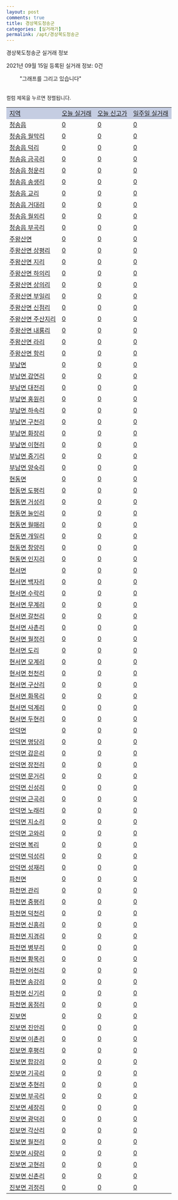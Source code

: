 ```yaml
---
layout: post
comments: true
title: 경상북도청송군
categories: [실거래가]
permalink: /apt/경상북도청송군
---
```


경상북도청송군 실거래 정보

2021년 09월 15일 등록된 실거래 정보: 0건

<!--<script async src="https://pagead2.googlesyndication.com/pagead/js/adsbygoogle.js?client=ca-pub-3485438051770037"
 crossorigin="anonymous"></script>-->

<script type="text/javascript">
  google.charts.load('current', {'packages':['corechart']});
  google.charts.setOnLoadCallback(drawChart);

  function drawChart() {
    var data = google.visualization.arrayToDataTable([['거래일', '매매', '전월세', '전매'], ['21-01', 8, 2, 0], ['21-02', 2, 4, 0], ['21-03', 5, 1, 0], ['21-04', 9, 1, 0], ['21-05', 5, 1, 0], ['21-06', 3, 1, 0], ['21-07', 3, 2, 0], ['21-08', 2, 0, 0], ['21-09', 1, 0, 0]]);

    var options = {
      title: '최근 1년간 유형별 거래량 추이',
      legend: { position: 'bottom' }
    };

    setTimeout(function() {
        var chart = new google.visualization.LineChart(document.getElementById('columnchart_material'));
        chart.draw(data, (options));
        document.getElementById('loading').style.display = 'none';
        var dayLabel = (new Date()).getDay();
        if (dayLabel < 2) {
            sorttable.innerSortFunction.apply(document.getElementById('week'), []);
            sorttable.innerSortFunction.apply(document.getElementById('week'), []);        
        }
        else {
            sorttable.innerSortFunction.apply(document.getElementById('today'), []);
            sorttable.innerSortFunction.apply(document.getElementById('today'), []);
        }
    }, 200);

  }
</script>

<div id="loading" style="z-index:20; display: block; margin-left: 35px">"그래프를 그리고 있습니다"</div>
<div id="columnchart_material" style="width: 95%; margin-left: -35px; display: block"></div>
<!--<div style="width: 95%; margin-left: -35px; display: block">
      <script async src="https://pagead2.googlesyndication.com/pagead/js/adsbygoogle.js?client=ca-pub-3485438051770037"
          crossorigin="anonymous"></script>
      <ins class="adsbygoogle"
          style="display:block"
          data-ad-format="fluid"
          data-ad-layout-key="-fb+5w+4e-db+86"
          data-ad-client="ca-pub-3485438051770037"
          data-ad-slot="1827090281"></ins>
      <script>
          (adsbygoogle = window.adsbygoogle || []).push({});
      </script>
</div>-->
<br>

<font size='small' style='font-size: small;'>컬럼 제목을 누르면 정렬됩니다.</font>
<table class="sortable">
  <tr style='background-color: rgba(114, 132, 186,0.4);'>
    <td id="region"><a href="#">지역</a></td>
    <td id="today"><a href="#">오늘 실거래</a></td>
    <td id="today_new"><a href="#">오늘 신고가</a></td>
    <td id="week"><a href="#">일주일 실거래</a></td>
  </tr>

  
  <tr class="item">
    <td><a href="경상북도청송군청송읍">청송읍</a></td>
    <td><a href="경상북도청송군청송읍">0</a></td>
    <td><a href="경상북도청송군청송읍">0</a></td>
    <td><a href="경상북도청송군청송읍">0</a></td>
  </tr>
    

  <tr class="item">
    <td><a href="경상북도청송군청송읍월막리">청송읍 월막리</a></td>
    <td><a href="경상북도청송군청송읍월막리">0</a></td>
    <td><a href="경상북도청송군청송읍월막리">0</a></td>
    <td><a href="경상북도청송군청송읍월막리">0</a></td>
  </tr>
    

  <tr class="item">
    <td><a href="경상북도청송군청송읍덕리">청송읍 덕리</a></td>
    <td><a href="경상북도청송군청송읍덕리">0</a></td>
    <td><a href="경상북도청송군청송읍덕리">0</a></td>
    <td><a href="경상북도청송군청송읍덕리">0</a></td>
  </tr>
    

  <tr class="item">
    <td><a href="경상북도청송군청송읍금곡리">청송읍 금곡리</a></td>
    <td><a href="경상북도청송군청송읍금곡리">0</a></td>
    <td><a href="경상북도청송군청송읍금곡리">0</a></td>
    <td><a href="경상북도청송군청송읍금곡리">0</a></td>
  </tr>
    

  <tr class="item">
    <td><a href="경상북도청송군청송읍청운리">청송읍 청운리</a></td>
    <td><a href="경상북도청송군청송읍청운리">0</a></td>
    <td><a href="경상북도청송군청송읍청운리">0</a></td>
    <td><a href="경상북도청송군청송읍청운리">0</a></td>
  </tr>
    

  <tr class="item">
    <td><a href="경상북도청송군청송읍송생리">청송읍 송생리</a></td>
    <td><a href="경상북도청송군청송읍송생리">0</a></td>
    <td><a href="경상북도청송군청송읍송생리">0</a></td>
    <td><a href="경상북도청송군청송읍송생리">0</a></td>
  </tr>
    

  <tr class="item">
    <td><a href="경상북도청송군청송읍교리">청송읍 교리</a></td>
    <td><a href="경상북도청송군청송읍교리">0</a></td>
    <td><a href="경상북도청송군청송읍교리">0</a></td>
    <td><a href="경상북도청송군청송읍교리">0</a></td>
  </tr>
    

  <tr class="item">
    <td><a href="경상북도청송군청송읍거대리">청송읍 거대리</a></td>
    <td><a href="경상북도청송군청송읍거대리">0</a></td>
    <td><a href="경상북도청송군청송읍거대리">0</a></td>
    <td><a href="경상북도청송군청송읍거대리">0</a></td>
  </tr>
    

  <tr class="item">
    <td><a href="경상북도청송군청송읍월외리">청송읍 월외리</a></td>
    <td><a href="경상북도청송군청송읍월외리">0</a></td>
    <td><a href="경상북도청송군청송읍월외리">0</a></td>
    <td><a href="경상북도청송군청송읍월외리">0</a></td>
  </tr>
    

  <tr class="item">
    <td><a href="경상북도청송군청송읍부곡리">청송읍 부곡리</a></td>
    <td><a href="경상북도청송군청송읍부곡리">0</a></td>
    <td><a href="경상북도청송군청송읍부곡리">0</a></td>
    <td><a href="경상북도청송군청송읍부곡리">0</a></td>
  </tr>
    

  <tr class="item">
    <td><a href="경상북도청송군주왕산면">주왕산면</a></td>
    <td><a href="경상북도청송군주왕산면">0</a></td>
    <td><a href="경상북도청송군주왕산면">0</a></td>
    <td><a href="경상북도청송군주왕산면">0</a></td>
  </tr>
    

  <tr class="item">
    <td><a href="경상북도청송군주왕산면상평리">주왕산면 상평리</a></td>
    <td><a href="경상북도청송군주왕산면상평리">0</a></td>
    <td><a href="경상북도청송군주왕산면상평리">0</a></td>
    <td><a href="경상북도청송군주왕산면상평리">0</a></td>
  </tr>
    

  <tr class="item">
    <td><a href="경상북도청송군주왕산면지리">주왕산면 지리</a></td>
    <td><a href="경상북도청송군주왕산면지리">0</a></td>
    <td><a href="경상북도청송군주왕산면지리">0</a></td>
    <td><a href="경상북도청송군주왕산면지리">0</a></td>
  </tr>
    

  <tr class="item">
    <td><a href="경상북도청송군주왕산면하의리">주왕산면 하의리</a></td>
    <td><a href="경상북도청송군주왕산면하의리">0</a></td>
    <td><a href="경상북도청송군주왕산면하의리">0</a></td>
    <td><a href="경상북도청송군주왕산면하의리">0</a></td>
  </tr>
    

  <tr class="item">
    <td><a href="경상북도청송군주왕산면상의리">주왕산면 상의리</a></td>
    <td><a href="경상북도청송군주왕산면상의리">0</a></td>
    <td><a href="경상북도청송군주왕산면상의리">0</a></td>
    <td><a href="경상북도청송군주왕산면상의리">0</a></td>
  </tr>
    

  <tr class="item">
    <td><a href="경상북도청송군주왕산면부일리">주왕산면 부일리</a></td>
    <td><a href="경상북도청송군주왕산면부일리">0</a></td>
    <td><a href="경상북도청송군주왕산면부일리">0</a></td>
    <td><a href="경상북도청송군주왕산면부일리">0</a></td>
  </tr>
    

  <tr class="item">
    <td><a href="경상북도청송군주왕산면신점리">주왕산면 신점리</a></td>
    <td><a href="경상북도청송군주왕산면신점리">0</a></td>
    <td><a href="경상북도청송군주왕산면신점리">0</a></td>
    <td><a href="경상북도청송군주왕산면신점리">0</a></td>
  </tr>
    

  <tr class="item">
    <td><a href="경상북도청송군주왕산면주산지리">주왕산면 주산지리</a></td>
    <td><a href="경상북도청송군주왕산면주산지리">0</a></td>
    <td><a href="경상북도청송군주왕산면주산지리">0</a></td>
    <td><a href="경상북도청송군주왕산면주산지리">0</a></td>
  </tr>
    

  <tr class="item">
    <td><a href="경상북도청송군주왕산면내룡리">주왕산면 내룡리</a></td>
    <td><a href="경상북도청송군주왕산면내룡리">0</a></td>
    <td><a href="경상북도청송군주왕산면내룡리">0</a></td>
    <td><a href="경상북도청송군주왕산면내룡리">0</a></td>
  </tr>
    

  <tr class="item">
    <td><a href="경상북도청송군주왕산면라리">주왕산면 라리</a></td>
    <td><a href="경상북도청송군주왕산면라리">0</a></td>
    <td><a href="경상북도청송군주왕산면라리">0</a></td>
    <td><a href="경상북도청송군주왕산면라리">0</a></td>
  </tr>
    

  <tr class="item">
    <td><a href="경상북도청송군주왕산면항리">주왕산면 항리</a></td>
    <td><a href="경상북도청송군주왕산면항리">0</a></td>
    <td><a href="경상북도청송군주왕산면항리">0</a></td>
    <td><a href="경상북도청송군주왕산면항리">0</a></td>
  </tr>
    

  <tr class="item">
    <td><a href="경상북도청송군부남면">부남면</a></td>
    <td><a href="경상북도청송군부남면">0</a></td>
    <td><a href="경상북도청송군부남면">0</a></td>
    <td><a href="경상북도청송군부남면">0</a></td>
  </tr>
    

  <tr class="item">
    <td><a href="경상북도청송군부남면감연리">부남면 감연리</a></td>
    <td><a href="경상북도청송군부남면감연리">0</a></td>
    <td><a href="경상북도청송군부남면감연리">0</a></td>
    <td><a href="경상북도청송군부남면감연리">0</a></td>
  </tr>
    

  <tr class="item">
    <td><a href="경상북도청송군부남면대전리">부남면 대전리</a></td>
    <td><a href="경상북도청송군부남면대전리">0</a></td>
    <td><a href="경상북도청송군부남면대전리">0</a></td>
    <td><a href="경상북도청송군부남면대전리">0</a></td>
  </tr>
    

  <tr class="item">
    <td><a href="경상북도청송군부남면홍원리">부남면 홍원리</a></td>
    <td><a href="경상북도청송군부남면홍원리">0</a></td>
    <td><a href="경상북도청송군부남면홍원리">0</a></td>
    <td><a href="경상북도청송군부남면홍원리">0</a></td>
  </tr>
    

  <tr class="item">
    <td><a href="경상북도청송군부남면하속리">부남면 하속리</a></td>
    <td><a href="경상북도청송군부남면하속리">0</a></td>
    <td><a href="경상북도청송군부남면하속리">0</a></td>
    <td><a href="경상북도청송군부남면하속리">0</a></td>
  </tr>
    

  <tr class="item">
    <td><a href="경상북도청송군부남면구천리">부남면 구천리</a></td>
    <td><a href="경상북도청송군부남면구천리">0</a></td>
    <td><a href="경상북도청송군부남면구천리">0</a></td>
    <td><a href="경상북도청송군부남면구천리">0</a></td>
  </tr>
    

  <tr class="item">
    <td><a href="경상북도청송군부남면화장리">부남면 화장리</a></td>
    <td><a href="경상북도청송군부남면화장리">0</a></td>
    <td><a href="경상북도청송군부남면화장리">0</a></td>
    <td><a href="경상북도청송군부남면화장리">0</a></td>
  </tr>
    

  <tr class="item">
    <td><a href="경상북도청송군부남면이현리">부남면 이현리</a></td>
    <td><a href="경상북도청송군부남면이현리">0</a></td>
    <td><a href="경상북도청송군부남면이현리">0</a></td>
    <td><a href="경상북도청송군부남면이현리">0</a></td>
  </tr>
    

  <tr class="item">
    <td><a href="경상북도청송군부남면중기리">부남면 중기리</a></td>
    <td><a href="경상북도청송군부남면중기리">0</a></td>
    <td><a href="경상북도청송군부남면중기리">0</a></td>
    <td><a href="경상북도청송군부남면중기리">0</a></td>
  </tr>
    

  <tr class="item">
    <td><a href="경상북도청송군부남면양숙리">부남면 양숙리</a></td>
    <td><a href="경상북도청송군부남면양숙리">0</a></td>
    <td><a href="경상북도청송군부남면양숙리">0</a></td>
    <td><a href="경상북도청송군부남면양숙리">0</a></td>
  </tr>
    

  <tr class="item">
    <td><a href="경상북도청송군현동면">현동면</a></td>
    <td><a href="경상북도청송군현동면">0</a></td>
    <td><a href="경상북도청송군현동면">0</a></td>
    <td><a href="경상북도청송군현동면">0</a></td>
  </tr>
    

  <tr class="item">
    <td><a href="경상북도청송군현동면도평리">현동면 도평리</a></td>
    <td><a href="경상북도청송군현동면도평리">0</a></td>
    <td><a href="경상북도청송군현동면도평리">0</a></td>
    <td><a href="경상북도청송군현동면도평리">0</a></td>
  </tr>
    

  <tr class="item">
    <td><a href="경상북도청송군현동면거성리">현동면 거성리</a></td>
    <td><a href="경상북도청송군현동면거성리">0</a></td>
    <td><a href="경상북도청송군현동면거성리">0</a></td>
    <td><a href="경상북도청송군현동면거성리">0</a></td>
  </tr>
    

  <tr class="item">
    <td><a href="경상북도청송군현동면눌인리">현동면 눌인리</a></td>
    <td><a href="경상북도청송군현동면눌인리">0</a></td>
    <td><a href="경상북도청송군현동면눌인리">0</a></td>
    <td><a href="경상북도청송군현동면눌인리">0</a></td>
  </tr>
    

  <tr class="item">
    <td><a href="경상북도청송군현동면월매리">현동면 월매리</a></td>
    <td><a href="경상북도청송군현동면월매리">0</a></td>
    <td><a href="경상북도청송군현동면월매리">0</a></td>
    <td><a href="경상북도청송군현동면월매리">0</a></td>
  </tr>
    

  <tr class="item">
    <td><a href="경상북도청송군현동면개일리">현동면 개일리</a></td>
    <td><a href="경상북도청송군현동면개일리">0</a></td>
    <td><a href="경상북도청송군현동면개일리">0</a></td>
    <td><a href="경상북도청송군현동면개일리">0</a></td>
  </tr>
    

  <tr class="item">
    <td><a href="경상북도청송군현동면창양리">현동면 창양리</a></td>
    <td><a href="경상북도청송군현동면창양리">0</a></td>
    <td><a href="경상북도청송군현동면창양리">0</a></td>
    <td><a href="경상북도청송군현동면창양리">0</a></td>
  </tr>
    

  <tr class="item">
    <td><a href="경상북도청송군현동면인지리">현동면 인지리</a></td>
    <td><a href="경상북도청송군현동면인지리">0</a></td>
    <td><a href="경상북도청송군현동면인지리">0</a></td>
    <td><a href="경상북도청송군현동면인지리">0</a></td>
  </tr>
    

  <tr class="item">
    <td><a href="경상북도청송군현서면">현서면</a></td>
    <td><a href="경상북도청송군현서면">0</a></td>
    <td><a href="경상북도청송군현서면">0</a></td>
    <td><a href="경상북도청송군현서면">0</a></td>
  </tr>
    

  <tr class="item">
    <td><a href="경상북도청송군현서면백자리">현서면 백자리</a></td>
    <td><a href="경상북도청송군현서면백자리">0</a></td>
    <td><a href="경상북도청송군현서면백자리">0</a></td>
    <td><a href="경상북도청송군현서면백자리">0</a></td>
  </tr>
    

  <tr class="item">
    <td><a href="경상북도청송군현서면수락리">현서면 수락리</a></td>
    <td><a href="경상북도청송군현서면수락리">0</a></td>
    <td><a href="경상북도청송군현서면수락리">0</a></td>
    <td><a href="경상북도청송군현서면수락리">0</a></td>
  </tr>
    

  <tr class="item">
    <td><a href="경상북도청송군현서면무계리">현서면 무계리</a></td>
    <td><a href="경상북도청송군현서면무계리">0</a></td>
    <td><a href="경상북도청송군현서면무계리">0</a></td>
    <td><a href="경상북도청송군현서면무계리">0</a></td>
  </tr>
    

  <tr class="item">
    <td><a href="경상북도청송군현서면갈천리">현서면 갈천리</a></td>
    <td><a href="경상북도청송군현서면갈천리">0</a></td>
    <td><a href="경상북도청송군현서면갈천리">0</a></td>
    <td><a href="경상북도청송군현서면갈천리">0</a></td>
  </tr>
    

  <tr class="item">
    <td><a href="경상북도청송군현서면사촌리">현서면 사촌리</a></td>
    <td><a href="경상북도청송군현서면사촌리">0</a></td>
    <td><a href="경상북도청송군현서면사촌리">0</a></td>
    <td><a href="경상북도청송군현서면사촌리">0</a></td>
  </tr>
    

  <tr class="item">
    <td><a href="경상북도청송군현서면월정리">현서면 월정리</a></td>
    <td><a href="경상북도청송군현서면월정리">0</a></td>
    <td><a href="경상북도청송군현서면월정리">0</a></td>
    <td><a href="경상북도청송군현서면월정리">0</a></td>
  </tr>
    

  <tr class="item">
    <td><a href="경상북도청송군현서면도리">현서면 도리</a></td>
    <td><a href="경상북도청송군현서면도리">0</a></td>
    <td><a href="경상북도청송군현서면도리">0</a></td>
    <td><a href="경상북도청송군현서면도리">0</a></td>
  </tr>
    

  <tr class="item">
    <td><a href="경상북도청송군현서면모계리">현서면 모계리</a></td>
    <td><a href="경상북도청송군현서면모계리">0</a></td>
    <td><a href="경상북도청송군현서면모계리">0</a></td>
    <td><a href="경상북도청송군현서면모계리">0</a></td>
  </tr>
    

  <tr class="item">
    <td><a href="경상북도청송군현서면천천리">현서면 천천리</a></td>
    <td><a href="경상북도청송군현서면천천리">0</a></td>
    <td><a href="경상북도청송군현서면천천리">0</a></td>
    <td><a href="경상북도청송군현서면천천리">0</a></td>
  </tr>
    

  <tr class="item">
    <td><a href="경상북도청송군현서면구산리">현서면 구산리</a></td>
    <td><a href="경상북도청송군현서면구산리">0</a></td>
    <td><a href="경상북도청송군현서면구산리">0</a></td>
    <td><a href="경상북도청송군현서면구산리">0</a></td>
  </tr>
    

  <tr class="item">
    <td><a href="경상북도청송군현서면화목리">현서면 화목리</a></td>
    <td><a href="경상북도청송군현서면화목리">0</a></td>
    <td><a href="경상북도청송군현서면화목리">0</a></td>
    <td><a href="경상북도청송군현서면화목리">0</a></td>
  </tr>
    

  <tr class="item">
    <td><a href="경상북도청송군현서면덕계리">현서면 덕계리</a></td>
    <td><a href="경상북도청송군현서면덕계리">0</a></td>
    <td><a href="경상북도청송군현서면덕계리">0</a></td>
    <td><a href="경상북도청송군현서면덕계리">0</a></td>
  </tr>
    

  <tr class="item">
    <td><a href="경상북도청송군현서면두현리">현서면 두현리</a></td>
    <td><a href="경상북도청송군현서면두현리">0</a></td>
    <td><a href="경상북도청송군현서면두현리">0</a></td>
    <td><a href="경상북도청송군현서면두현리">0</a></td>
  </tr>
    

  <tr class="item">
    <td><a href="경상북도청송군안덕면">안덕면</a></td>
    <td><a href="경상북도청송군안덕면">0</a></td>
    <td><a href="경상북도청송군안덕면">0</a></td>
    <td><a href="경상북도청송군안덕면">0</a></td>
  </tr>
    

  <tr class="item">
    <td><a href="경상북도청송군안덕면명당리">안덕면 명당리</a></td>
    <td><a href="경상북도청송군안덕면명당리">0</a></td>
    <td><a href="경상북도청송군안덕면명당리">0</a></td>
    <td><a href="경상북도청송군안덕면명당리">0</a></td>
  </tr>
    

  <tr class="item">
    <td><a href="경상북도청송군안덕면감은리">안덕면 감은리</a></td>
    <td><a href="경상북도청송군안덕면감은리">0</a></td>
    <td><a href="경상북도청송군안덕면감은리">0</a></td>
    <td><a href="경상북도청송군안덕면감은리">0</a></td>
  </tr>
    

  <tr class="item">
    <td><a href="경상북도청송군안덕면장전리">안덕면 장전리</a></td>
    <td><a href="경상북도청송군안덕면장전리">0</a></td>
    <td><a href="경상북도청송군안덕면장전리">0</a></td>
    <td><a href="경상북도청송군안덕면장전리">0</a></td>
  </tr>
    

  <tr class="item">
    <td><a href="경상북도청송군안덕면문거리">안덕면 문거리</a></td>
    <td><a href="경상북도청송군안덕면문거리">0</a></td>
    <td><a href="경상북도청송군안덕면문거리">0</a></td>
    <td><a href="경상북도청송군안덕면문거리">0</a></td>
  </tr>
    

  <tr class="item">
    <td><a href="경상북도청송군안덕면신성리">안덕면 신성리</a></td>
    <td><a href="경상북도청송군안덕면신성리">0</a></td>
    <td><a href="경상북도청송군안덕면신성리">0</a></td>
    <td><a href="경상북도청송군안덕면신성리">0</a></td>
  </tr>
    

  <tr class="item">
    <td><a href="경상북도청송군안덕면근곡리">안덕면 근곡리</a></td>
    <td><a href="경상북도청송군안덕면근곡리">0</a></td>
    <td><a href="경상북도청송군안덕면근곡리">0</a></td>
    <td><a href="경상북도청송군안덕면근곡리">0</a></td>
  </tr>
    

  <tr class="item">
    <td><a href="경상북도청송군안덕면노래리">안덕면 노래리</a></td>
    <td><a href="경상북도청송군안덕면노래리">0</a></td>
    <td><a href="경상북도청송군안덕면노래리">0</a></td>
    <td><a href="경상북도청송군안덕면노래리">0</a></td>
  </tr>
    

  <tr class="item">
    <td><a href="경상북도청송군안덕면지소리">안덕면 지소리</a></td>
    <td><a href="경상북도청송군안덕면지소리">0</a></td>
    <td><a href="경상북도청송군안덕면지소리">0</a></td>
    <td><a href="경상북도청송군안덕면지소리">0</a></td>
  </tr>
    

  <tr class="item">
    <td><a href="경상북도청송군안덕면고와리">안덕면 고와리</a></td>
    <td><a href="경상북도청송군안덕면고와리">0</a></td>
    <td><a href="경상북도청송군안덕면고와리">0</a></td>
    <td><a href="경상북도청송군안덕면고와리">0</a></td>
  </tr>
    

  <tr class="item">
    <td><a href="경상북도청송군안덕면복리">안덕면 복리</a></td>
    <td><a href="경상북도청송군안덕면복리">0</a></td>
    <td><a href="경상북도청송군안덕면복리">0</a></td>
    <td><a href="경상북도청송군안덕면복리">0</a></td>
  </tr>
    

  <tr class="item">
    <td><a href="경상북도청송군안덕면덕성리">안덕면 덕성리</a></td>
    <td><a href="경상북도청송군안덕면덕성리">0</a></td>
    <td><a href="경상북도청송군안덕면덕성리">0</a></td>
    <td><a href="경상북도청송군안덕면덕성리">0</a></td>
  </tr>
    

  <tr class="item">
    <td><a href="경상북도청송군안덕면성재리">안덕면 성재리</a></td>
    <td><a href="경상북도청송군안덕면성재리">0</a></td>
    <td><a href="경상북도청송군안덕면성재리">0</a></td>
    <td><a href="경상북도청송군안덕면성재리">0</a></td>
  </tr>
    

  <tr class="item">
    <td><a href="경상북도청송군파천면">파천면</a></td>
    <td><a href="경상북도청송군파천면">0</a></td>
    <td><a href="경상북도청송군파천면">0</a></td>
    <td><a href="경상북도청송군파천면">0</a></td>
  </tr>
    

  <tr class="item">
    <td><a href="경상북도청송군파천면관리">파천면 관리</a></td>
    <td><a href="경상북도청송군파천면관리">0</a></td>
    <td><a href="경상북도청송군파천면관리">0</a></td>
    <td><a href="경상북도청송군파천면관리">0</a></td>
  </tr>
    

  <tr class="item">
    <td><a href="경상북도청송군파천면중평리">파천면 중평리</a></td>
    <td><a href="경상북도청송군파천면중평리">0</a></td>
    <td><a href="경상북도청송군파천면중평리">0</a></td>
    <td><a href="경상북도청송군파천면중평리">0</a></td>
  </tr>
    

  <tr class="item">
    <td><a href="경상북도청송군파천면덕천리">파천면 덕천리</a></td>
    <td><a href="경상북도청송군파천면덕천리">0</a></td>
    <td><a href="경상북도청송군파천면덕천리">0</a></td>
    <td><a href="경상북도청송군파천면덕천리">0</a></td>
  </tr>
    

  <tr class="item">
    <td><a href="경상북도청송군파천면신흥리">파천면 신흥리</a></td>
    <td><a href="경상북도청송군파천면신흥리">0</a></td>
    <td><a href="경상북도청송군파천면신흥리">0</a></td>
    <td><a href="경상북도청송군파천면신흥리">0</a></td>
  </tr>
    

  <tr class="item">
    <td><a href="경상북도청송군파천면지경리">파천면 지경리</a></td>
    <td><a href="경상북도청송군파천면지경리">0</a></td>
    <td><a href="경상북도청송군파천면지경리">0</a></td>
    <td><a href="경상북도청송군파천면지경리">0</a></td>
  </tr>
    

  <tr class="item">
    <td><a href="경상북도청송군파천면병부리">파천면 병부리</a></td>
    <td><a href="경상북도청송군파천면병부리">0</a></td>
    <td><a href="경상북도청송군파천면병부리">0</a></td>
    <td><a href="경상북도청송군파천면병부리">0</a></td>
  </tr>
    

  <tr class="item">
    <td><a href="경상북도청송군파천면황목리">파천면 황목리</a></td>
    <td><a href="경상북도청송군파천면황목리">0</a></td>
    <td><a href="경상북도청송군파천면황목리">0</a></td>
    <td><a href="경상북도청송군파천면황목리">0</a></td>
  </tr>
    

  <tr class="item">
    <td><a href="경상북도청송군파천면어천리">파천면 어천리</a></td>
    <td><a href="경상북도청송군파천면어천리">0</a></td>
    <td><a href="경상북도청송군파천면어천리">0</a></td>
    <td><a href="경상북도청송군파천면어천리">0</a></td>
  </tr>
    

  <tr class="item">
    <td><a href="경상북도청송군파천면송강리">파천면 송강리</a></td>
    <td><a href="경상북도청송군파천면송강리">0</a></td>
    <td><a href="경상북도청송군파천면송강리">0</a></td>
    <td><a href="경상북도청송군파천면송강리">0</a></td>
  </tr>
    

  <tr class="item">
    <td><a href="경상북도청송군파천면신기리">파천면 신기리</a></td>
    <td><a href="경상북도청송군파천면신기리">0</a></td>
    <td><a href="경상북도청송군파천면신기리">0</a></td>
    <td><a href="경상북도청송군파천면신기리">0</a></td>
  </tr>
    

  <tr class="item">
    <td><a href="경상북도청송군파천면옹점리">파천면 옹점리</a></td>
    <td><a href="경상북도청송군파천면옹점리">0</a></td>
    <td><a href="경상북도청송군파천면옹점리">0</a></td>
    <td><a href="경상북도청송군파천면옹점리">0</a></td>
  </tr>
    

  <tr class="item">
    <td><a href="경상북도청송군진보면">진보면</a></td>
    <td><a href="경상북도청송군진보면">0</a></td>
    <td><a href="경상북도청송군진보면">0</a></td>
    <td><a href="경상북도청송군진보면">0</a></td>
  </tr>
    

  <tr class="item">
    <td><a href="경상북도청송군진보면진안리">진보면 진안리</a></td>
    <td><a href="경상북도청송군진보면진안리">0</a></td>
    <td><a href="경상북도청송군진보면진안리">0</a></td>
    <td><a href="경상북도청송군진보면진안리">0</a></td>
  </tr>
    

  <tr class="item">
    <td><a href="경상북도청송군진보면이촌리">진보면 이촌리</a></td>
    <td><a href="경상북도청송군진보면이촌리">0</a></td>
    <td><a href="경상북도청송군진보면이촌리">0</a></td>
    <td><a href="경상북도청송군진보면이촌리">0</a></td>
  </tr>
    

  <tr class="item">
    <td><a href="경상북도청송군진보면후평리">진보면 후평리</a></td>
    <td><a href="경상북도청송군진보면후평리">0</a></td>
    <td><a href="경상북도청송군진보면후평리">0</a></td>
    <td><a href="경상북도청송군진보면후평리">0</a></td>
  </tr>
    

  <tr class="item">
    <td><a href="경상북도청송군진보면합강리">진보면 합강리</a></td>
    <td><a href="경상북도청송군진보면합강리">0</a></td>
    <td><a href="경상북도청송군진보면합강리">0</a></td>
    <td><a href="경상북도청송군진보면합강리">0</a></td>
  </tr>
    

  <tr class="item">
    <td><a href="경상북도청송군진보면기곡리">진보면 기곡리</a></td>
    <td><a href="경상북도청송군진보면기곡리">0</a></td>
    <td><a href="경상북도청송군진보면기곡리">0</a></td>
    <td><a href="경상북도청송군진보면기곡리">0</a></td>
  </tr>
    

  <tr class="item">
    <td><a href="경상북도청송군진보면추현리">진보면 추현리</a></td>
    <td><a href="경상북도청송군진보면추현리">0</a></td>
    <td><a href="경상북도청송군진보면추현리">0</a></td>
    <td><a href="경상북도청송군진보면추현리">0</a></td>
  </tr>
    

  <tr class="item">
    <td><a href="경상북도청송군진보면부곡리">진보면 부곡리</a></td>
    <td><a href="경상북도청송군진보면부곡리">0</a></td>
    <td><a href="경상북도청송군진보면부곡리">0</a></td>
    <td><a href="경상북도청송군진보면부곡리">0</a></td>
  </tr>
    

  <tr class="item">
    <td><a href="경상북도청송군진보면세장리">진보면 세장리</a></td>
    <td><a href="경상북도청송군진보면세장리">0</a></td>
    <td><a href="경상북도청송군진보면세장리">0</a></td>
    <td><a href="경상북도청송군진보면세장리">0</a></td>
  </tr>
    

  <tr class="item">
    <td><a href="경상북도청송군진보면광덕리">진보면 광덕리</a></td>
    <td><a href="경상북도청송군진보면광덕리">0</a></td>
    <td><a href="경상북도청송군진보면광덕리">0</a></td>
    <td><a href="경상북도청송군진보면광덕리">0</a></td>
  </tr>
    

  <tr class="item">
    <td><a href="경상북도청송군진보면각산리">진보면 각산리</a></td>
    <td><a href="경상북도청송군진보면각산리">0</a></td>
    <td><a href="경상북도청송군진보면각산리">0</a></td>
    <td><a href="경상북도청송군진보면각산리">0</a></td>
  </tr>
    

  <tr class="item">
    <td><a href="경상북도청송군진보면월전리">진보면 월전리</a></td>
    <td><a href="경상북도청송군진보면월전리">0</a></td>
    <td><a href="경상북도청송군진보면월전리">0</a></td>
    <td><a href="경상북도청송군진보면월전리">0</a></td>
  </tr>
    

  <tr class="item">
    <td><a href="경상북도청송군진보면시량리">진보면 시량리</a></td>
    <td><a href="경상북도청송군진보면시량리">0</a></td>
    <td><a href="경상북도청송군진보면시량리">0</a></td>
    <td><a href="경상북도청송군진보면시량리">0</a></td>
  </tr>
    

  <tr class="item">
    <td><a href="경상북도청송군진보면고현리">진보면 고현리</a></td>
    <td><a href="경상북도청송군진보면고현리">0</a></td>
    <td><a href="경상북도청송군진보면고현리">0</a></td>
    <td><a href="경상북도청송군진보면고현리">0</a></td>
  </tr>
    

  <tr class="item">
    <td><a href="경상북도청송군진보면신촌리">진보면 신촌리</a></td>
    <td><a href="경상북도청송군진보면신촌리">0</a></td>
    <td><a href="경상북도청송군진보면신촌리">0</a></td>
    <td><a href="경상북도청송군진보면신촌리">0</a></td>
  </tr>
    

  <tr class="item">
    <td><a href="경상북도청송군진보면괴정리">진보면 괴정리</a></td>
    <td><a href="경상북도청송군진보면괴정리">0</a></td>
    <td><a href="경상북도청송군진보면괴정리">0</a></td>
    <td><a href="경상북도청송군진보면괴정리">0</a></td>
  </tr>
    


</table>


    